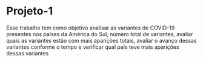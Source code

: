 # Projeto-1
Esse trabalho tem como objetivo analisar as variantes de COVID-19 presentes nos países da América do Sul,  número total de variantes, avaliar quais as variantes estão com mais aparições totais,  avaliar o avanço dessas variantes conforme o tempo e verificar qual país teve mais aparições dessas variantes 
